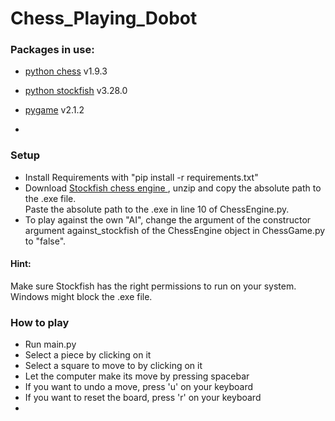 # Chess_Playing_Dobot
### Packages in use:
- [python chess](https://python-chess.readthedocs.io/en/latest/) v1.9.3
- [python stockfish](https://pypi.org/project/stockfish/) v3.28.0
- [pygame](https://www.pygame.org/news) v2.1.2

-

### Setup
- Install Requirements with "pip install -r requirements.txt" <br>
- Download [ Stockfish chess engine ](https://stockfishchess.org/download/), unzip and copy the absolute path to the .exe file.<br>
Paste the absolute path to the .exe in line 10 of ChessEngine.py.
- To play against the own "AI", change the argument of the constructor argument against_stockfish of the ChessEngine object in ChessGame.py to "false".

#### Hint:
Make sure Stockfish has the right permissions to run on your system. <br>
Windows might block the .exe file. <br>

### How to play
- Run main.py
- Select a piece by clicking on it
- Select a square to move to by clicking on it
- Let the computer make its move by pressing spacebar
- If you want to undo a move, press 'u' on your keyboard
- If you want to reset the board, press 'r' on your keyboard
- 
